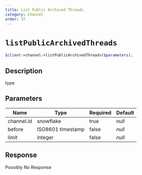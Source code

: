 ```yaml
---
title: List Public Archived Threads
category: Channel
order: 37
---
```


# `listPublicArchivedThreads`

```php
$client->channel->listPublicArchivedThreads($parameters);
```

## Description

type

## Parameters


Name | Type | Required | Default
--- | --- | --- | ---
channel.id | snowflake | true | *null*
before | ISO8601 timestamp | false | *null*
limit | integer | false | *null*

## Response

Possibly No Response

